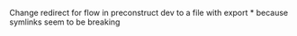 Change redirect for flow in preconstruct dev to a file with export * because symlinks seem to be breaking